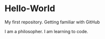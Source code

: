 # Hello-World
My first repository. Getting familiar with GitHub

I am a philosopher. I am learning to code.
